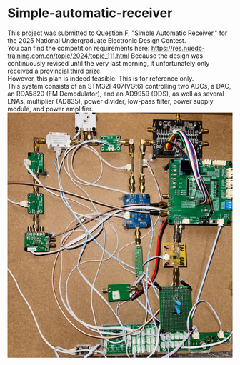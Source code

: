 # Simple-automatic-receiver
This project was submitted to Question F, "Simple Automatic Receiver," for the 2025 National Undergraduate Electronic Design Contest.  
You can find the competition requirements here: https://res.nuedc-training.com.cn/topic/2024/topic_111.html
Because the design was continuously revised until the very last morning, it unfortunately only received a provincial third prize.   
However, this plan is indeed feasible. This is for reference only.  
This system consists of an STM32F407(VGt6) controlling two ADCs, a DAC, an RDA5820 (FM Demodulator), and an AD9959 (DDS), as well as several LNAs, multiplier (AD835), power divider, low-pass filter, power supply module, and power amplifier.  
![Design](/c5.png)
